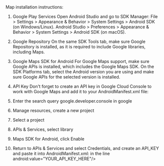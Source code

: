 Map installation instructions:
1. Google Play Services
Open Android Studio and go to SDK Manager:
  File > Settings > Appearance & Behavior > System Settings > Android SDK (on Windows/Linux).
  Android Studio > Preferences > Appearance & Behavior > System Settings > Android SDK (on macOS).

2. Google Repository
On the same SDK Tools tab, make sure Google Repository is installed, as it is required to include Google libraries, including Maps.

3. Google Maps SDK for Android
For Google Maps support, make sure Google APIs is installed, which includes the Google Maps SDK.
On the SDK Platforms tab, select the Android version you are using and make sure Google APIs for the selected version is installed.

4. API Key
Don't forget to create an API key in Google Cloud Console to work with Google Maps and add it to your AndroidManifest.xml file:
<meta-data
android:name="com.google.android.geo.API_KEY"
android:value="YOUR_API_KEY_HERE"/>

5. Enter the search query google.developer.console in google

6. Manage resources, create a new project

7. Select a project

8. APIs & Services, select library

9. Maps SDK for Android, click Enable

10. Return to APIs & Services and select Credentials, and create an API_KEY and paste it into AndroidManifest.xml: in the line android:value="YOUR_API_KEY_HERE"/>
